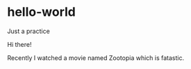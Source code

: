 # hello-world
Just a practice

Hi there!

Recently I watched a movie named Zootopia which is fatastic. 
